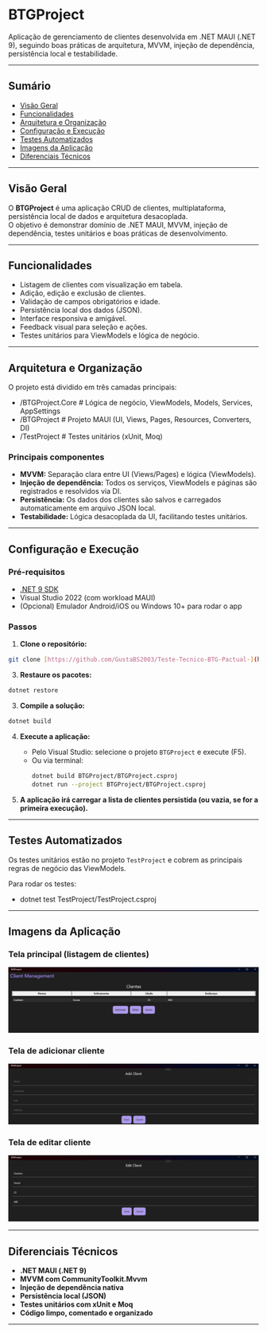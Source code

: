 # BTGProject

Aplicação de gerenciamento de clientes desenvolvida em .NET MAUI (.NET 9), seguindo boas práticas de arquitetura, MVVM, injeção de dependência, persistência local e testabilidade.

---

## Sumário

- [Visão Geral](#visão-geral)
- [Funcionalidades](#funcionalidades)
- [Arquitetura e Organização](#arquitetura-e-organização)
- [Configuração e Execução](#configuração-e-execução)
- [Testes Automatizados](#testes-automatizados)
- [Imagens da Aplicação](#imagens-da-aplicação)
- [Diferenciais Técnicos](#diferenciais-técnicos)

---

## Visão Geral

O **BTGProject** é uma aplicação CRUD de clientes, multiplataforma, persistência local de dados e arquitetura desacoplada.  
O objetivo é demonstrar domínio de .NET MAUI, MVVM, injeção de dependência, testes unitários e boas práticas de desenvolvimento.

---

## Funcionalidades

- Listagem de clientes com visualização em tabela.
- Adição, edição e exclusão de clientes.
- Validação de campos obrigatórios e idade.
- Persistência local dos dados (JSON).
- Interface responsiva e amigável.
- Feedback visual para seleção e ações.
- Testes unitários para ViewModels e lógica de negócio.

---

## Arquitetura e Organização

O projeto está dividido em três camadas principais:
- /BTGProject.Core    # Lógica de negócio, ViewModels, Models, Services, AppSettings
- /BTGProject    # Projeto MAUI (UI, Views, Pages, Resources, Converters, DI)
- /TestProject    # Testes unitários (xUnit, Moq)


### Principais componentes

- **MVVM:** Separação clara entre UI (Views/Pages) e lógica (ViewModels).
- **Injeção de dependência:** Todos os serviços, ViewModels e páginas são registrados e resolvidos via DI.
- **Persistência:** Os dados dos clientes são salvos e carregados automaticamente em arquivo JSON local.
- **Testabilidade:** Lógica desacoplada da UI, facilitando testes unitários.

---

## Configuração e Execução

### Pré-requisitos

- [.NET 9 SDK](https://dotnet.microsoft.com/download)
- Visual Studio 2022 (com workload MAUI)
- (Opcional) Emulador Android/iOS ou Windows 10+ para rodar o app

### Passos

1. **Clone o repositório:**
  ```bash
  git clone [https://github.com/GustaBS2003/Teste-Tecnico-BTG-Pactual-](https://github.com/GustaBS2003/Teste-Tecnico-BTG-Pactual-.git)
  ```

3. **Restaure os pacotes:**
  ```bash
  dotnet restore
  ```
3. **Compile a solução:**
  ```bash
  dotnet build
  ```

4. **Execute a aplicação:**
   - Pelo Visual Studio: selecione o projeto `BTGProject` e execute (F5).
   - Ou via terminal:
     ```bash
     dotnet build BTGProject/BTGProject.csproj
     dotnet run --project BTGProject/BTGProject.csproj
     ```

5. **A aplicação irá carregar a lista de clientes persistida (ou vazia, se for a primeira execução).**

---

## Testes Automatizados

Os testes unitários estão no projeto `TestProject` e cobrem as principais regras de negócio das ViewModels.

Para rodar os testes:
- dotnet test TestProject/TestProject.csproj

---

## Imagens da Aplicação

### Tela principal (listagem de clientes)
![Tela principal](docs/screenshot-main.png)

### Tela de adicionar cliente
![Tela de edição](docs/screenshot-add.png)

### Tela de editar cliente
![Tela de edição](docs/screenshot-edit.png)

---

## Diferenciais Técnicos

- **.NET MAUI (.NET 9)**
- **MVVM com CommunityToolkit.Mvvm**
- **Injeção de dependência nativa**
- **Persistência local (JSON)**
- **Testes unitários com xUnit e Moq**
- **Código limpo, comentado e organizado**

--- 
